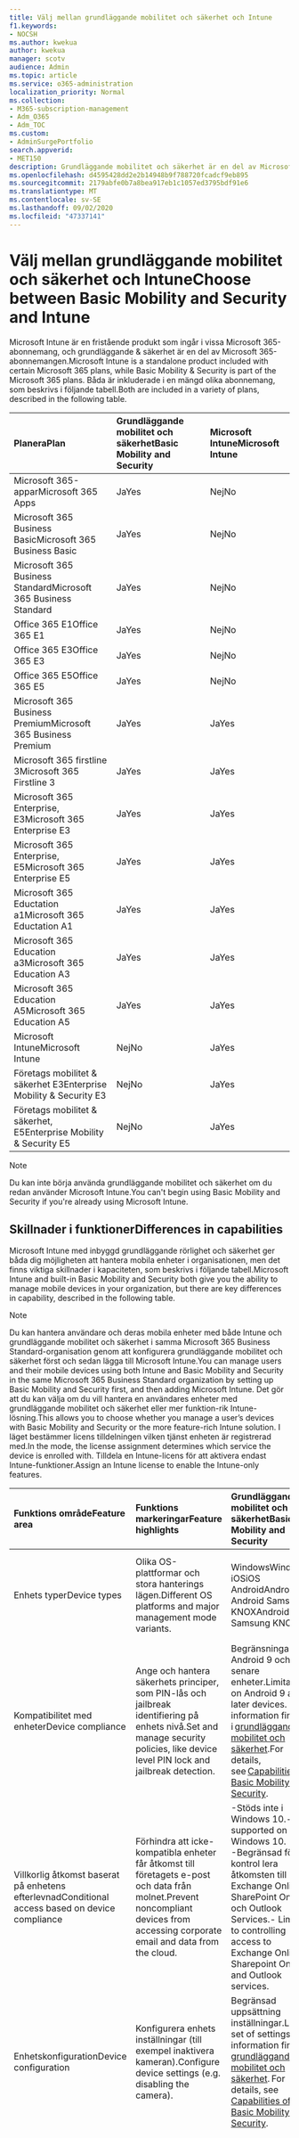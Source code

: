 ```yaml
---
title: Välj mellan grundläggande mobilitet och säkerhet och Intune
f1.keywords:
- NOCSH
ms.author: kwekua
author: kwekua
manager: scotv
audience: Admin
ms.topic: article
ms.service: o365-administration
localization_priority: Normal
ms.collection:
- M365-subscription-management
- Adm_O365
- Adm_TOC
ms.custom:
- AdminSurgePortfolio
search.appverid:
- MET150
description: Grundläggande mobilitet och säkerhet är en del av Microsoft 365-abonnemangen.
ms.openlocfilehash: d4595428dd2e2b14948b9f788720fcadcf9eb895
ms.sourcegitcommit: 2179abfe0b7a8bea917eb1c1057ed3795bdf91e6
ms.translationtype: MT
ms.contentlocale: sv-SE
ms.lasthandoff: 09/02/2020
ms.locfileid: "47337141"
---
```

# <a name="choose-between-basic-mobility-and-security-and-intune"></a><span data-ttu-id="3b776-103">Välj mellan grundläggande mobilitet och säkerhet och Intune</span><span class="sxs-lookup"><span data-stu-id="3b776-103">Choose between Basic Mobility and Security and Intune</span></span>

<span data-ttu-id="3b776-104">Microsoft Intune är en fristående produkt som ingår i vissa Microsoft 365-abonnemang, och grundläggande & säkerhet är en del av Microsoft 365-abonnemangen.</span><span class="sxs-lookup"><span data-stu-id="3b776-104">Microsoft Intune is a standalone product included with certain Microsoft 365 plans, while Basic Mobility & Security is part of the Microsoft 365 plans.</span></span> <span data-ttu-id="3b776-105">Båda är inkluderade i en mängd olika abonnemang, som beskrivs i följande tabell.</span><span class="sxs-lookup"><span data-stu-id="3b776-105">Both are included in a variety of plans, described in the following table.</span></span>

|<span data-ttu-id="3b776-106">**Planera**</span><span class="sxs-lookup"><span data-stu-id="3b776-106">**Plan**</span></span>|<span data-ttu-id="3b776-107">**Grundläggande mobilitet och säkerhet**</span><span class="sxs-lookup"><span data-stu-id="3b776-107">**Basic Mobility and Security**</span></span>|<span data-ttu-id="3b776-108">**Microsoft Intune**</span><span class="sxs-lookup"><span data-stu-id="3b776-108">**Microsoft Intune**</span></span>|
|:-----|:-----|:-----|
|<span data-ttu-id="3b776-109">Microsoft 365-appar</span><span class="sxs-lookup"><span data-stu-id="3b776-109">Microsoft 365 Apps</span></span>|<span data-ttu-id="3b776-110">Ja</span><span class="sxs-lookup"><span data-stu-id="3b776-110">Yes</span></span>|<span data-ttu-id="3b776-111">Nej</span><span class="sxs-lookup"><span data-stu-id="3b776-111">No</span></span>|
|<span data-ttu-id="3b776-112">Microsoft 365 Business Basic</span><span class="sxs-lookup"><span data-stu-id="3b776-112">Microsoft 365 Business Basic</span></span>|<span data-ttu-id="3b776-113">Ja</span><span class="sxs-lookup"><span data-stu-id="3b776-113">Yes</span></span>|<span data-ttu-id="3b776-114">Nej</span><span class="sxs-lookup"><span data-stu-id="3b776-114">No</span></span>|
|<span data-ttu-id="3b776-115">Microsoft 365 Business Standard</span><span class="sxs-lookup"><span data-stu-id="3b776-115">Microsoft 365 Business Standard</span></span>|<span data-ttu-id="3b776-116">Ja</span><span class="sxs-lookup"><span data-stu-id="3b776-116">Yes</span></span>|<span data-ttu-id="3b776-117">Nej</span><span class="sxs-lookup"><span data-stu-id="3b776-117">No</span></span>|
|<span data-ttu-id="3b776-118">Office 365 E1</span><span class="sxs-lookup"><span data-stu-id="3b776-118">Office 365 E1</span></span> |<span data-ttu-id="3b776-119">Ja</span><span class="sxs-lookup"><span data-stu-id="3b776-119">Yes</span></span>|<span data-ttu-id="3b776-120">Nej</span><span class="sxs-lookup"><span data-stu-id="3b776-120">No</span></span>|
|<span data-ttu-id="3b776-121">Office 365 E3</span><span class="sxs-lookup"><span data-stu-id="3b776-121">Office 365 E3</span></span> |<span data-ttu-id="3b776-122">Ja</span><span class="sxs-lookup"><span data-stu-id="3b776-122">Yes</span></span>|<span data-ttu-id="3b776-123">Nej</span><span class="sxs-lookup"><span data-stu-id="3b776-123">No</span></span>|
|<span data-ttu-id="3b776-124">Office 365 E5</span><span class="sxs-lookup"><span data-stu-id="3b776-124">Office 365 E5</span></span> |<span data-ttu-id="3b776-125">Ja</span><span class="sxs-lookup"><span data-stu-id="3b776-125">Yes</span></span>|<span data-ttu-id="3b776-126">Nej</span><span class="sxs-lookup"><span data-stu-id="3b776-126">No</span></span>|
|<span data-ttu-id="3b776-127">Microsoft 365 Business Premium</span><span class="sxs-lookup"><span data-stu-id="3b776-127">Microsoft 365 Business Premium</span></span> |<span data-ttu-id="3b776-128">Ja</span><span class="sxs-lookup"><span data-stu-id="3b776-128">Yes</span></span>|<span data-ttu-id="3b776-129">Ja</span><span class="sxs-lookup"><span data-stu-id="3b776-129">Yes</span></span>|
|<span data-ttu-id="3b776-130">Microsoft 365 firstline 3</span><span class="sxs-lookup"><span data-stu-id="3b776-130">Microsoft 365 Firstline 3</span></span> |<span data-ttu-id="3b776-131">Ja</span><span class="sxs-lookup"><span data-stu-id="3b776-131">Yes</span></span>|<span data-ttu-id="3b776-132">Ja</span><span class="sxs-lookup"><span data-stu-id="3b776-132">Yes</span></span>|
|<span data-ttu-id="3b776-133">Microsoft 365 Enterprise, E3</span><span class="sxs-lookup"><span data-stu-id="3b776-133">Microsoft 365 Enterprise E3</span></span> |<span data-ttu-id="3b776-134">Ja</span><span class="sxs-lookup"><span data-stu-id="3b776-134">Yes</span></span>|<span data-ttu-id="3b776-135">Ja</span><span class="sxs-lookup"><span data-stu-id="3b776-135">Yes</span></span>|
|<span data-ttu-id="3b776-136">Microsoft 365 Enterprise, E5</span><span class="sxs-lookup"><span data-stu-id="3b776-136">Microsoft 365 Enterprise E5</span></span> |<span data-ttu-id="3b776-137">Ja</span><span class="sxs-lookup"><span data-stu-id="3b776-137">Yes</span></span>|<span data-ttu-id="3b776-138">Ja</span><span class="sxs-lookup"><span data-stu-id="3b776-138">Yes</span></span>|
|<span data-ttu-id="3b776-139">Microsoft 365 Eductation a1</span><span class="sxs-lookup"><span data-stu-id="3b776-139">Microsoft 365 Eductation A1</span></span> |<span data-ttu-id="3b776-140">Ja</span><span class="sxs-lookup"><span data-stu-id="3b776-140">Yes</span></span>|<span data-ttu-id="3b776-141">Ja</span><span class="sxs-lookup"><span data-stu-id="3b776-141">Yes</span></span>|
|<span data-ttu-id="3b776-142">Microsoft 365 Education a3</span><span class="sxs-lookup"><span data-stu-id="3b776-142">Microsoft 365 Education A3</span></span> |<span data-ttu-id="3b776-143">Ja</span><span class="sxs-lookup"><span data-stu-id="3b776-143">Yes</span></span>|<span data-ttu-id="3b776-144">Ja</span><span class="sxs-lookup"><span data-stu-id="3b776-144">Yes</span></span>|
|<span data-ttu-id="3b776-145">Microsoft 365 Education A5</span><span class="sxs-lookup"><span data-stu-id="3b776-145">Microsoft 365 Education A5</span></span> |<span data-ttu-id="3b776-146">Ja</span><span class="sxs-lookup"><span data-stu-id="3b776-146">Yes</span></span>|<span data-ttu-id="3b776-147">Ja</span><span class="sxs-lookup"><span data-stu-id="3b776-147">Yes</span></span>|
|<span data-ttu-id="3b776-148">Microsoft Intune</span><span class="sxs-lookup"><span data-stu-id="3b776-148">Microsoft Intune</span></span> |<span data-ttu-id="3b776-149">Nej</span><span class="sxs-lookup"><span data-stu-id="3b776-149">No</span></span>|<span data-ttu-id="3b776-150">Ja</span><span class="sxs-lookup"><span data-stu-id="3b776-150">Yes</span></span>|
|<span data-ttu-id="3b776-151">Företags mobilitet & säkerhet E3</span><span class="sxs-lookup"><span data-stu-id="3b776-151">Enterprise Mobility & Security E3</span></span> |<span data-ttu-id="3b776-152">Nej</span><span class="sxs-lookup"><span data-stu-id="3b776-152">No</span></span>|<span data-ttu-id="3b776-153">Ja</span><span class="sxs-lookup"><span data-stu-id="3b776-153">Yes</span></span>|
|<span data-ttu-id="3b776-154">Företags mobilitet & säkerhet, E5</span><span class="sxs-lookup"><span data-stu-id="3b776-154">Enterprise Mobility & Security E5</span></span> |<span data-ttu-id="3b776-155">Nej</span><span class="sxs-lookup"><span data-stu-id="3b776-155">No</span></span>|<span data-ttu-id="3b776-156">Ja</span><span class="sxs-lookup"><span data-stu-id="3b776-156">Yes</span></span>|

>[!NOTE]
><span data-ttu-id="3b776-157">Du kan inte börja använda grundläggande mobilitet och säkerhet om du redan använder Microsoft Intune.</span><span class="sxs-lookup"><span data-stu-id="3b776-157">You can't begin using Basic Mobility and Security if you're already using Microsoft Intune.</span></span>

## <a name="differences-in-capabilities"></a><span data-ttu-id="3b776-158">Skillnader i funktioner</span><span class="sxs-lookup"><span data-stu-id="3b776-158">Differences in capabilities</span></span>

<span data-ttu-id="3b776-159">Microsoft Intune med inbyggd grundläggande rörlighet och säkerhet ger båda dig möjligheten att hantera mobila enheter i organisationen, men det finns viktiga skillnader i kapaciteten, som beskrivs i följande tabell.</span><span class="sxs-lookup"><span data-stu-id="3b776-159">Microsoft Intune and built-in Basic Mobility and Security both give you the ability to manage mobile devices in your organization, but there are key differences in capability, described in the following table.</span></span>

>[!NOTE]
><span data-ttu-id="3b776-160">Du kan hantera användare och deras mobila enheter med både Intune och grundläggande mobilitet och säkerhet i samma Microsoft 365 Business Standard-organisation genom att konfigurera grundläggande mobilitet och säkerhet först och sedan lägga till Microsoft Intune.</span><span class="sxs-lookup"><span data-stu-id="3b776-160">You can manage users and their mobile devices using both Intune and Basic Mobility and Security in the same Microsoft 365 Business Standard organization by setting up Basic Mobility and Security first, and then adding Microsoft Intune.</span></span> <span data-ttu-id="3b776-161">Det gör att du kan välja om du vill hantera en användares enheter med grundläggande mobilitet och säkerhet eller mer funktion-rik Intune-lösning.</span><span class="sxs-lookup"><span data-stu-id="3b776-161">This allows you to choose whether you manage a user’s devices with Basic Mobility and Security or the more feature-rich Intune solution.</span></span> <span data-ttu-id="3b776-162">I läget bestämmer licens tilldelningen vilken tjänst enheten är registrerad med.</span><span class="sxs-lookup"><span data-stu-id="3b776-162">In the mode, the license assignment determines which service the device is enrolled with.</span></span> <span data-ttu-id="3b776-163">Tilldela en Intune-licens för att aktivera endast Intune-funktioner.</span><span class="sxs-lookup"><span data-stu-id="3b776-163">Assign an Intune license to enable the Intune-only features.</span></span>

|<span data-ttu-id="3b776-164">**Funktions område**</span><span class="sxs-lookup"><span data-stu-id="3b776-164">**Feature area**</span></span>|<span data-ttu-id="3b776-165">**Funktions markeringar**</span><span class="sxs-lookup"><span data-stu-id="3b776-165">**Feature highlights**</span></span>|<span data-ttu-id="3b776-166">**Grundläggande mobilitet och säkerhet**</span><span class="sxs-lookup"><span data-stu-id="3b776-166">**Basic Mobility and Security**</span></span>|<span data-ttu-id="3b776-167">**Microsoft Intune**</span><span class="sxs-lookup"><span data-stu-id="3b776-167">**Microsoft Intune**</span></span>|
|:-----|:-----|:-----|:-----|
|<span data-ttu-id="3b776-168">Enhets typer</span><span class="sxs-lookup"><span data-stu-id="3b776-168">Device types</span></span>|<span data-ttu-id="3b776-169">Olika OS-plattformar och stora hanterings lägen.</span><span class="sxs-lookup"><span data-stu-id="3b776-169">Different OS platforms and major management mode variants.</span></span> |<span data-ttu-id="3b776-170">Windows</span><span class="sxs-lookup"><span data-stu-id="3b776-170">Windows</span></span><br/><span data-ttu-id="3b776-171">iOS</span><span class="sxs-lookup"><span data-stu-id="3b776-171">iOS</span></span><br/><span data-ttu-id="3b776-172">Android</span><span class="sxs-lookup"><span data-stu-id="3b776-172">Android</span></span><br/><span data-ttu-id="3b776-173">Android Samsung KNOX</span><span class="sxs-lookup"><span data-stu-id="3b776-173">Android Samsung KNOX</span></span><br/>|<span data-ttu-id="3b776-174">Windows</span><span class="sxs-lookup"><span data-stu-id="3b776-174">Windows</span></span><br/><span data-ttu-id="3b776-175">iOS</span><span class="sxs-lookup"><span data-stu-id="3b776-175">iOS</span></span><br/><span data-ttu-id="3b776-176">Android</span><span class="sxs-lookup"><span data-stu-id="3b776-176">Android</span></span><br/><span data-ttu-id="3b776-177">Android Samsung KNOX</span><span class="sxs-lookup"><span data-stu-id="3b776-177">Android Samsung KNOX</span></span><br/><span data-ttu-id="3b776-178">Mac OS</span><span class="sxs-lookup"><span data-stu-id="3b776-178">mac OS</span></span><br/><span data-ttu-id="3b776-179">iPad OS</span><span class="sxs-lookup"><span data-stu-id="3b776-179">iPad OS</span></span>|
|<span data-ttu-id="3b776-180">Kompatibilitet med enheter</span><span class="sxs-lookup"><span data-stu-id="3b776-180">Device compliance</span></span>|<span data-ttu-id="3b776-181">Ange och hantera säkerhets principer, som PIN-lås och jailbreak identifiering på enhets nivå.</span><span class="sxs-lookup"><span data-stu-id="3b776-181">Set and manage security policies, like device level PIN lock and jailbreak detection.</span></span> |<span data-ttu-id="3b776-182">Begränsningar för Android 9 och senare enheter.</span><span class="sxs-lookup"><span data-stu-id="3b776-182">Limitations on Android 9 and later devices.</span></span> <span data-ttu-id="3b776-183">Mer information finns i [grundläggande mobilitet och säkerhet](capabilities-of-basic-mobility-and-secruity.md).</span><span class="sxs-lookup"><span data-stu-id="3b776-183">For details, see [Capabilities of Basic Mobility and Security](capabilities-of-basic-mobility-and-secruity.md).</span></span>|<span data-ttu-id="3b776-184">Ja</span><span class="sxs-lookup"><span data-stu-id="3b776-184">Yes</span></span>|
|<span data-ttu-id="3b776-185">Villkorlig åtkomst baserat på enhetens efterlevnad</span><span class="sxs-lookup"><span data-stu-id="3b776-185">Conditional access based on device compliance</span></span> |<span data-ttu-id="3b776-186">Förhindra att icke-kompatibla enheter får åtkomst till företagets e-post och data från molnet.</span><span class="sxs-lookup"><span data-stu-id="3b776-186">Prevent noncompliant devices from accessing corporate email and data from the cloud.</span></span> |<span data-ttu-id="3b776-187">-Stöds inte i Windows 10.</span><span class="sxs-lookup"><span data-stu-id="3b776-187">- Not supported on Windows 10.</span></span><br/><span data-ttu-id="3b776-188">-Begränsad för att kontrol lera åtkomsten till Exchange Online, SharePoint Online och Outlook Services.</span><span class="sxs-lookup"><span data-stu-id="3b776-188">- Limited to controlling access to Exchange Online, Sharepoint Online, and Outlook services.</span></span> |<span data-ttu-id="3b776-189">Nej</span><span class="sxs-lookup"><span data-stu-id="3b776-189">No</span></span>|
|<span data-ttu-id="3b776-190">Enhetskonfiguration</span><span class="sxs-lookup"><span data-stu-id="3b776-190">Device configuration</span></span>  |<span data-ttu-id="3b776-191">Konfigurera enhets inställningar (till exempel inaktivera kameran).</span><span class="sxs-lookup"><span data-stu-id="3b776-191">Configure device settings (e.g. disabling the camera).</span></span> |<span data-ttu-id="3b776-192">Begränsad uppsättning inställningar.</span><span class="sxs-lookup"><span data-stu-id="3b776-192">Limited set of settings.</span></span><span data-ttu-id="3b776-193">Mer information finns i [grundläggande mobilitet och säkerhet](capabilities-of-basic-mobility-and-secruity.md).</span><span class="sxs-lookup"><span data-stu-id="3b776-193"> For details, see [Capabilities of Basic Mobility and Security](capabilities-of-basic-mobility-and-secruity.md).</span></span> |<span data-ttu-id="3b776-194">Ja</span><span class="sxs-lookup"><span data-stu-id="3b776-194">Yes</span></span>|
|<span data-ttu-id="3b776-195">Fjärråtgärder</span><span class="sxs-lookup"><span data-stu-id="3b776-195">Remote actions</span></span>  |<span data-ttu-id="3b776-196">Skicka kommandon till enheter över Internet.</span><span class="sxs-lookup"><span data-stu-id="3b776-196">Send commands to devices over the internet.</span></span> <span data-ttu-id="3b776-197">Du kan till exempel ta bort Office-data från en anställds enhet samtidigt som du lämnar person uppgifter på plats (Pension).</span><span class="sxs-lookup"><span data-stu-id="3b776-197">For example, remove Office data from an employee’s device while leaving personal data in place (Retire).</span></span> |<span data-ttu-id="3b776-198">Rang</span><span class="sxs-lookup"><span data-stu-id="3b776-198">Retire</span></span><br/><span data-ttu-id="3b776-199">Rensa</span><span class="sxs-lookup"><span data-stu-id="3b776-199">Wipe</span></span><br/><span data-ttu-id="3b776-200">Ta bort</span><span class="sxs-lookup"><span data-stu-id="3b776-200">Delete</span></span>|<span data-ttu-id="3b776-201">-Autopilot-återställning (endast Windows)</span><span class="sxs-lookup"><span data-stu-id="3b776-201">-   Autopilot reset (Windows only)</span></span><br/><span data-ttu-id="3b776-202">- [Nyckel rotation](https://docs.microsoft.com/mem/intune/protect/encrypt-devices#rotate-bitlocker-recovery-keys)   i BitLocker (Endast Windows)</span><span class="sxs-lookup"><span data-stu-id="3b776-202">- [Bitlocker key rotation](https://docs.microsoft.com/mem/intune/protect/encrypt-devices#rotate-bitlocker-recovery-keys) (Windows only)</span></span><br/><span data-ttu-id="3b776-203">- [Ta bort](https://docs.microsoft.com/mem/intune/remote-actions/devices-wipe#delete-devices-from-the-intune-portal)</span><span class="sxs-lookup"><span data-stu-id="3b776-203">- [Delete](https://docs.microsoft.com/mem/intune/remote-actions/devices-wipe#delete-devices-from-the-intune-portal)</span></span><br/><span data-ttu-id="3b776-204">- [Inaktivera aktiverings](https://docs.microsoft.com/mem/intune/remote-actions/device-activation-lock-disable)   plats (endast iOS)</span><span class="sxs-lookup"><span data-stu-id="3b776-204">- [Disable activation loc](https://docs.microsoft.com/mem/intune/remote-actions/device-activation-lock-disable) (iOS only)</span></span><br/><span data-ttu-id="3b776-205">- [Ny start](https://docs.microsoft.com/mem/intune/remote-actions/device-fresh-start)   (Endast Windows)</span><span class="sxs-lookup"><span data-stu-id="3b776-205">- [Fresh start](https://docs.microsoft.com/mem/intune/remote-actions/device-fresh-start) (Windows only)</span></span><br/><span data-ttu-id="3b776-206">- [Fullständig genomsökning](https://docs.microsoft.com/mem/intune/configuration/device-restrictions-windows-10#microsoft-defender-antivirus)   (Endast Windows 10)</span><span class="sxs-lookup"><span data-stu-id="3b776-206">- [Full scan](https://docs.microsoft.com/mem/intune/configuration/device-restrictions-windows-10#microsoft-defender-antivirus) (Windows 10 only)</span></span><br/><span data-ttu-id="3b776-207">- [Hitta enhet](https://docs.microsoft.com/mem/intune/remote-actions/device-locate)   (endast iOS)</span><span class="sxs-lookup"><span data-stu-id="3b776-207">- [Locate device](https://docs.microsoft.com/mem/intune/remote-actions/device-locate) (iOS only)</span></span><br/><span data-ttu-id="3b776-208">- [Förlorat läge](https://docs.microsoft.com/mem/intune/remote-actions/device-lost-mode)   (endast iOS)</span><span class="sxs-lookup"><span data-stu-id="3b776-208">- [Lost mode](https://docs.microsoft.com/mem/intune/remote-actions/device-lost-mode) (iOS only)</span></span><br/><span data-ttu-id="3b776-209">- [Snabb sökning](https://docs.microsoft.com/mem/intune/configuration/device-restrictions-windows-10#microsoft-defender-antivirus)(endast Windows 10)</span><span class="sxs-lookup"><span data-stu-id="3b776-209">- [Quick scan](https://docs.microsoft.com/mem/intune/configuration/device-restrictions-windows-10#microsoft-defender-antivirus)(Windows 10 only)</span></span><br/><span data-ttu-id="3b776-210">- [Fjärrkontroll för Android](https://docs.microsoft.com/mem/intune/remote-actions/teamviewer-support)</span><span class="sxs-lookup"><span data-stu-id="3b776-210">- [Remote control for Android](https://docs.microsoft.com/mem/intune/remote-actions/teamviewer-support)</span></span><br/><span data-ttu-id="3b776-211">- [Fjärrlåsning](https://docs.microsoft.com/mem/intune/remote-actions/device-remote-lock)</span><span class="sxs-lookup"><span data-stu-id="3b776-211">- [Remote lock](https://docs.microsoft.com/mem/intune/remote-actions/device-remote-lock)</span></span><br/><span data-ttu-id="3b776-212">- [Byt namn på enheten](https://docs.microsoft.com/mem/intune/remote-actions/device-rename)</span><span class="sxs-lookup"><span data-stu-id="3b776-212">- [Rename device](https://docs.microsoft.com/mem/intune/remote-actions/device-rename)</span></span><br/><span data-ttu-id="3b776-213">- [Återställ lösen ord](https://docs.microsoft.com/mem/intune/remote-actions/device-passcode-reset)</span><span class="sxs-lookup"><span data-stu-id="3b776-213">- [Reset passcode](https://docs.microsoft.com/mem/intune/remote-actions/device-passcode-reset)</span></span><br/><span data-ttu-id="3b776-214">- [Starta om](https://docs.microsoft.com/mem/intune/remote-actions/device-restart)   (Endast Windows)</span><span class="sxs-lookup"><span data-stu-id="3b776-214">- [Restart](https://docs.microsoft.com/mem/intune/remote-actions/device-restart) (Windows only)</span></span><br/><span data-ttu-id="3b776-215">- [Rang](https://docs.microsoft.com/mem/intune/remote-actions/devices-wipe#retire)</span><span class="sxs-lookup"><span data-stu-id="3b776-215">- [Retire](https://docs.microsoft.com/mem/intune/remote-actions/devices-wipe#retire)</span></span><br/><span data-ttu-id="3b776-216">-Uppdatera Windows Defender säkerhets information (endast Windows)</span><span class="sxs-lookup"><span data-stu-id="3b776-216">- Update Windows Defender Security Intelligence (Windows only)</span></span><br/><span data-ttu-id="3b776-217">-Windows 10-PIN-återställning (endast Windows)</span><span class="sxs-lookup"><span data-stu-id="3b776-217">- Windows 10 PIN reset (Windows only)</span></span><br/><span data-ttu-id="3b776-218">- [Rensa](https://docs.microsoft.com/mem/intune/remote-actions/devices-wipe#wipe)</span><span class="sxs-lookup"><span data-stu-id="3b776-218">- [Wipe](https://docs.microsoft.com/mem/intune/remote-actions/devices-wipe#wipe)</span></span><br/><span data-ttu-id="3b776-219">- [Skicka anpassade meddelanden](https://docs.microsoft.com/mem/intune/remote-actions/custom-notifications#send-a-custom-notification-to-a-single-device)   (Android, iOS, iPad OS)</span><span class="sxs-lookup"><span data-stu-id="3b776-219">- [Send custom notifications](https://docs.microsoft.com/mem/intune/remote-actions/custom-notifications#send-a-custom-notification-to-a-single-device) (Android, iOS, iPad OS)</span></span><br/><span data-ttu-id="3b776-220">- [Synkronisera enhet](https://docs.microsoft.com/mem/intune/remote-actions/device-sync)</span><span class="sxs-lookup"><span data-stu-id="3b776-220">- [Synchronize device](https://docs.microsoft.com/mem/intune/remote-actions/device-sync)</span></span>|
|<span data-ttu-id="3b776-221">E-postprofiler</span><span class="sxs-lookup"><span data-stu-id="3b776-221">Email profiles</span></span>  |<span data-ttu-id="3b776-222">Tillhandahålla en intern e-postprofil på enheten.</span><span class="sxs-lookup"><span data-stu-id="3b776-222">Provision a native email profile on the device.</span></span> |<span data-ttu-id="3b776-223">Ja</span><span class="sxs-lookup"><span data-stu-id="3b776-223">Yes</span></span>|<span data-ttu-id="3b776-224">Ja</span><span class="sxs-lookup"><span data-stu-id="3b776-224">Yes</span></span>|
|<span data-ttu-id="3b776-225">WIFI-profiler</span><span class="sxs-lookup"><span data-stu-id="3b776-225">WIFI profiles</span></span> |<span data-ttu-id="3b776-226">Tillhandahålla en inbyggd WIFI-profil på enheten.</span><span class="sxs-lookup"><span data-stu-id="3b776-226">Provision a native WIFI profile on the device.</span></span> |<span data-ttu-id="3b776-227">Nej</span><span class="sxs-lookup"><span data-stu-id="3b776-227">No</span></span>|<span data-ttu-id="3b776-228">Ja</span><span class="sxs-lookup"><span data-stu-id="3b776-228">Yes</span></span>|
|<span data-ttu-id="3b776-229">VPN-profiler</span><span class="sxs-lookup"><span data-stu-id="3b776-229">VPN profiles</span></span> |<span data-ttu-id="3b776-230">Tillhandahålla en intern VPN-profil på enheten.</span><span class="sxs-lookup"><span data-stu-id="3b776-230">Provision a native VPN profile on the device.</span></span> |<span data-ttu-id="3b776-231">Nej</span><span class="sxs-lookup"><span data-stu-id="3b776-231">No</span></span>|<span data-ttu-id="3b776-232">Ja</span><span class="sxs-lookup"><span data-stu-id="3b776-232">Yes</span></span>|
|<span data-ttu-id="3b776-233">Hantering av MDM-program</span><span class="sxs-lookup"><span data-stu-id="3b776-233">MDM application management</span></span>  |<span data-ttu-id="3b776-234">Distribuera dina interna branschspecifika program och från appar till användare.</span><span class="sxs-lookup"><span data-stu-id="3b776-234">Deploy your internal line-of-business apps and from apps stores to users.</span></span> |<span data-ttu-id="3b776-235">Nej</span><span class="sxs-lookup"><span data-stu-id="3b776-235">No</span></span>|<span data-ttu-id="3b776-236">Ja</span><span class="sxs-lookup"><span data-stu-id="3b776-236">Yes</span></span>|
|<span data-ttu-id="3b776-237">Skydd för mobil program</span><span class="sxs-lookup"><span data-stu-id="3b776-237">Mobile application protection</span></span>  |<span data-ttu-id="3b776-238">Gör det möjligt för dina användare att säkert komma åt företags information med hjälp av Office Mobile-och line-of Business-apparna, samtidigt som du säkerställer säkerheten för data genom att hjälpa till att begränsa åtgärderna som att kopiera, klippa ut, klistra in och Spara som, för de program som hanteras av företags data.</span><span class="sxs-lookup"><span data-stu-id="3b776-238">Enable your users to securely access corporate information using the Office mobile and line-of-business apps they know, while ensuring security of data by helping to restrict actions like copy, cut, paste, and save as, to only those apps managed approved for corporate data.</span></span> <span data-ttu-id="3b776-239">Fungerar även om enheterna inte är registrerade i MDM.</span><span class="sxs-lookup"><span data-stu-id="3b776-239">Works even if the devices are not enrolled to MDM.</span></span> <span data-ttu-id="3b776-240">Se skydda AppData med MAM-principer.</span><span class="sxs-lookup"><span data-stu-id="3b776-240">See Protect app data using MAM policies.</span></span> |<span data-ttu-id="3b776-241">Nej</span><span class="sxs-lookup"><span data-stu-id="3b776-241">No</span></span>|<span data-ttu-id="3b776-242">Ja</span><span class="sxs-lookup"><span data-stu-id="3b776-242">Yes</span></span>|
|<span data-ttu-id="3b776-243">Hanterad webbläsare</span><span class="sxs-lookup"><span data-stu-id="3b776-243">Managed browser</span></span>  |<span data-ttu-id="3b776-244">Aktivera säkrare surfning med programmet Edge.</span><span class="sxs-lookup"><span data-stu-id="3b776-244">Enable more secure web browsing using the Edge app.</span></span> |<span data-ttu-id="3b776-245">Nej</span><span class="sxs-lookup"><span data-stu-id="3b776-245">No</span></span>|<span data-ttu-id="3b776-246">Ja</span><span class="sxs-lookup"><span data-stu-id="3b776-246">Yes</span></span>|
|<span data-ttu-id="3b776-247">Nollställnings registrerings program</span><span class="sxs-lookup"><span data-stu-id="3b776-247">Zero touch enrollment programs</span></span> |<span data-ttu-id="3b776-248">Registrera ett stort antal företagsägda enheter och förenkla installationen.</span><span class="sxs-lookup"><span data-stu-id="3b776-248">Enroll large numbers of corporate-owned devices, while simplifying user set up.</span></span> |<span data-ttu-id="3b776-249">Nej</span><span class="sxs-lookup"><span data-stu-id="3b776-249">No</span></span>|<span data-ttu-id="3b776-250">Ja</span><span class="sxs-lookup"><span data-stu-id="3b776-250">Yes</span></span>|
